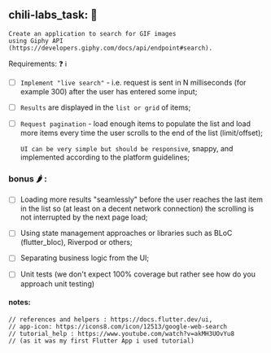 
## chili-labs_task: 📲
    Create an application to search for GIF images
    using Giphy API (https://developers.giphy.com/docs/api/endpoint#search).
Requirements: ❓ ℹ️
-[ ] `Implement "live search"` - i.e. request is sent in
 N milliseconds (for example 300) after
 the user has entered some input;


-[ ] `Results` are displayed in the `list or grid` of items;

-[ ] `Request pagination` - load enough items to populate the
 list and load more items every time the user scrolls to the
 end of the list (limit/offset);
    
    `UI can be very simple but should be responsive`,
 snappy, and implemented according to the platform guidelines;

 ### bonus 🌶 :
-[ ] Loading more results "seamlessly" before the user reaches the last
     item in the list so (at least on a decent network connection) the
     scrolling is not interrupted by the next page load;
-[ ] Using state management approaches or libraries such as BLoC
     (flutter_bloc), Riverpod or others;
-[ ] Separating business logic from the UI;
-[ ] Unit tests (we don't expect 100% coverage but rather
     see how do you approach unit testing)


#### notes:
    // references and helpers : https://docs.flutter.dev/ui,
    // app-icon: https://icons8.com/icon/12513/google-web-search
    // tutorial_help : https://www.youtube.com/watch?v=akMH3UOvYu8
    // (as it was my first Flutter App i used tutorial)
